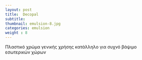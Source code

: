 ```yaml
---
layout: post
title:  Decopal
subtitle: 
thumbnail: emulsion-8.jpg 
categories: emulsion
weight : 8
---
```


Πλαστικό χρώμα γενικής χρήσης κατάλληλο για συχνό βάψιμο εσωτερικών χώρων